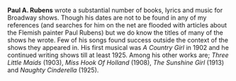 
**Paul A. Rubens** wrote a substantial number of books, lyrics and music for Broadway shows. Though his dates are not to be found in any of my references (and searches for him on the net are flooded with articles about the Flemish painter Paul Rubens) but we do know the titles of many of the shows he wrote. Few of his songs found success outside the context of the shows they appeared in. His first musical was *A Country Girl* in 1902 and he continued writing shows till at least 1925. Among his other works are; *Three Little Maids* (1903), *Miss Hook Of Holland* (1908), *The Sunshine Girl* (1913) and *Naughty Cinderella* (1925).


 